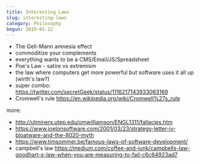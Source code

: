 ```yaml
---
title: Interesting Laws
slug: interesting-laws
category: Philosophy
begun: 2019-01-22
---
```


- The Gell-Mann amnesia effect
- commoditize your complements
- everything wants to be a CMS/Email/JS/Spreadsheet
- Poe's Law - satire vs extremism
- the law where computers get more powerful but software uses it all up (wirth's law?)
- super combo: https://twitter.com/secretGeek/status/1116217143933063169
- Cromwell's rule https://en.wikipedia.org/wiki/Cromwell%27s_rule

more:

- http://utminers.utep.edu/omwilliamson/ENGL1311/fallacies.htm
- https://www.joelonsoftware.com/2001/03/23/strategy-letter-iv-bloatware-and-the-8020-myth
- https://www.timsommer.be/famous-laws-of-software-development/
- campbell's law https://medium.com/coffee-and-junk/campbells-law-goodhart-s-law-when-you-are-measuring-to-fail-c6c64923ad7
